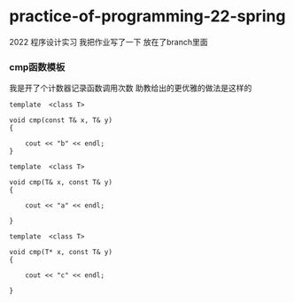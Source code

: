 # practice-of-programming-22-spring
2022 程序设计实习
我把作业写了一下 放在了branch里面

### cmp函数模板
我是开了个计数器记录函数调用次数
助教给出的更优雅的做法是这样的

	template  <class T>
	
	void cmp(const T& x, T& y)
	{
	
		cout << "b" << endl;
	}
	
	template  <class T>
	
	void cmp(T& x, const T& y)
	{
	
		cout << "a" << endl;
	
	}
	
	template  <class T>
	
	void cmp(T* x, const T& y)
	{
	
		cout << "c" << endl;
	
	}
 
